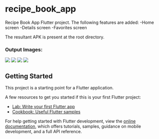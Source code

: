 # recipe_book_app

Recipe Book App Flutter project.
The following features are added:
-Home screen
-Details screen
-Favorites screen

The resultant APK is present at the root directory.

### Output Images:

![](./Output_Images/Output_1.jpeg)
![](./Output_Images/Output_2.jpeg)
![](./Output_Images/Output_3.jpeg)
![](./Output_Images/Output_4.jpeg)

## Getting Started

This project is a starting point for a Flutter application.

A few resources to get you started if this is your first Flutter project:

- [Lab: Write your first Flutter app](https://docs.flutter.dev/get-started/codelab)
- [Cookbook: Useful Flutter samples](https://docs.flutter.dev/cookbook)

For help getting started with Flutter development, view the
[online documentation](https://docs.flutter.dev/), which offers tutorials,
samples, guidance on mobile development, and a full API reference.
